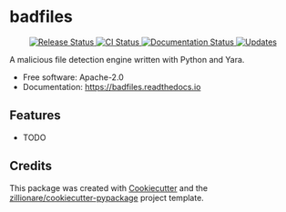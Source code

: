 # badfiles


<p align="center">
<a href="https://pypi.python.org/pypi/badfiles">
    <img src="https://img.shields.io/pypi/v/badfiles.svg"
        alt = "Release Status">
</a>

<a href="https://github.com/jeffallan/badfiles/actions">
    <img src="https://github.com/jeffallan/badfiles/actions/workflows/main.yml/badge.svg?branch=release" alt="CI Status">
</a>

<a href="https://badfiles.readthedocs.io/en/latest/?badge=latest">
    <img src="https://readthedocs.org/projects/badfiles/badge/?version=latest" alt="Documentation Status">
</a>

<a href="https://pyup.io/repos/github/jeffallan/badfiles/">
<img src="https://pyup.io/repos/github/jeffallan/badfiles/shield.svg" alt="Updates">
</a>

</p>


A malicious file detection engine written with Python and Yara.


* Free software: Apache-2.0
* Documentation: <https://badfiles.readthedocs.io>


## Features

* TODO

## Credits

This package was created with [Cookiecutter](https://github.com/audreyr/cookiecutter) and the [zillionare/cookiecutter-pypackage](https://github.com/zillionare/cookiecutter-pypackage) project template.
